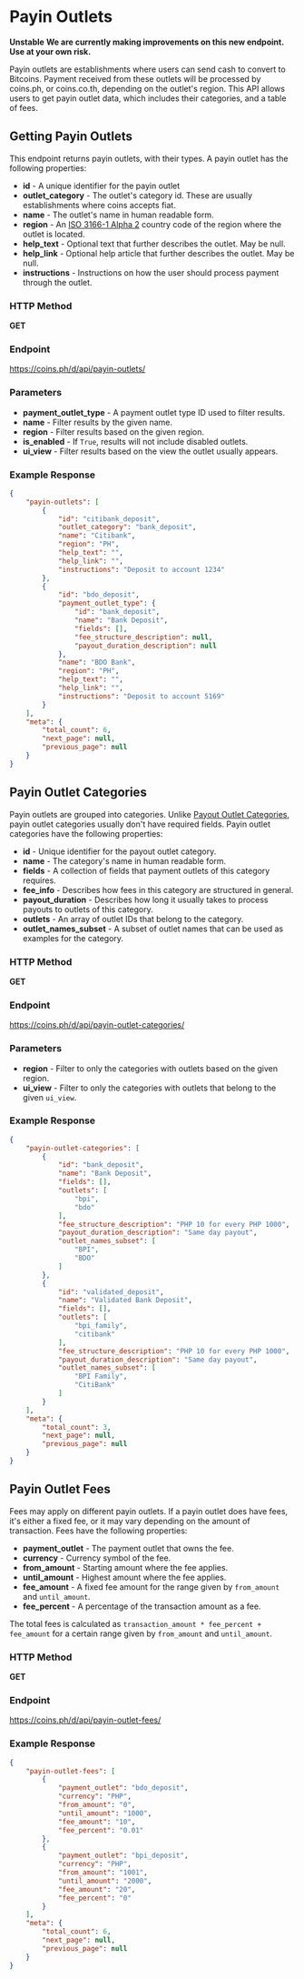 # Payin Outlets

**Unstable**
**We are currently making improvements on this new endpoint. Use at your own risk.**

Payin outlets are establishments where users can send cash to convert to
Bitcoins. Payment received from these outlets will be processed by coins.ph,
or coins.co.th, depending on the outlet's region. This API allows users to get
payin outlet data, which includes their categories, and a table of fees.

## Getting Payin Outlets

This endpoint returns payin outlets, with their types. A payin outlet has the
following properties:

* **id** - A unique identifier for the payin outlet
* **outlet_category** - The outlet's category id. These are usually establishments where coins accepts fiat.
* **name** - The outlet's name in human readable form.
* **region** - An [ISO 3166-1 Alpha 2](http://en.wikipedia.org/wiki/ISO_3166-1_alpha-2) country code of the region where the outlet is located.
* **help_text** - Optional text that further describes the outlet. May be null.
* **help_link** - Optional help article that further describes the outlet. May be null.
* **instructions** - Instructions on how the user should process payment through the outlet.

### HTTP Method

**GET**

### Endpoint

https://coins.ph/d/api/payin-outlets/

### Parameters

* **payment_outlet_type** - A payment outlet type ID used to filter results.
* **name** - Filter results by the given name.
* **region** - Filter results based on the given region.
* **is_enabled** - If `True`, results will not include disabled outlets.
* **ui_view** - Filter results based on the view the outlet usually appears.

### Example Response

```json
{
    "payin-outlets": [
        {
            "id": "citibank_deposit",
            "outlet_category": "bank_deposit",
            "name": "Citibank",
            "region": "PH",
            "help_text": "",
            "help_link": "",
            "instructions": "Deposit to account 1234"
        },
        {
            "id": "bdo_deposit",
            "payment_outlet_type": {
                "id": "bank_deposit",
                "name": "Bank Deposit",
                "fields": [],
                "fee_structure_description": null,
                "payout_duration_description": null
            },
            "name": "BDO Bank",
            "region": "PH",
            "help_text": "",
            "help_link": "",
            "instructions": "Deposit to account 5169"
        }
    ],
    "meta": {
        "total_count": 6,
        "next_page": null,
        "previous_page": null
    }
}
```

## Payin Outlet Categories

Payin outlets are grouped into categories. Unlike
[Payout Outlet Categories](payout-outlets-api.md), payin outlet categories
usually don't have required fields. Payin outlet categories have the following
properties:

* **id** - Unique identifier for the payout outlet category.
* **name** - The category's name in human readable form.
* **fields** - A collection of fields that payment outlets of this category requires.
* **fee_info** - Describes how fees in this category are structured in general.
* **payout_duration** - Describes how long it usually takes to process payouts to outlets of this category.
* **outlets** - An array of outlet IDs that belong to the category.
* **outlet_names_subset** - A subset of outlet names that can be used as examples for the category.

### HTTP Method

**GET**

### Endpoint

https://coins.ph/d/api/payin-outlet-categories/

### Parameters

* **region** - Filter to only the categories with outlets based on the given region.
* **ui_view** - Filter to only the categories with outlets that belong to the given `ui_view`.

### Example Response

```json
{
    "payin-outlet-categories": [
        {
            "id": "bank_deposit",
            "name": "Bank Deposit",
            "fields": [],
            "outlets": [
                "bpi",
                "bdo"
            ],
            "fee_structure_description": "PHP 10 for every PHP 1000",
            "payout_duration_description": "Same day payout",
            "outlet_names_subset": [
                "BPI",
                "BDO"
            ]
        },
        {
            "id": "validated_deposit",
            "name": "Validated Bank Deposit",
            "fields": [],
            "outlets": [
                "bpi_family",
                "citibank"
            ],
            "fee_structure_description": "PHP 10 for every PHP 1000",
            "payout_duration_description": "Same day payout",
            "outlet_names_subset": [
                "BPI Family",
                "CitiBank"
            ]
        }
    ],
    "meta": {
        "total_count": 3,
        "next_page": null,
        "previous_page": null
    }
}
```

## Payin Outlet Fees

Fees may apply on different payin outlets. If a payin outlet does have fees,
it's either a fixed fee, or it may vary depending on the amount of transaction.
Fees have the following properties:

* **payment_outlet** - The payment outlet that owns the fee.
* **currency** - Currency symbol of the fee.
* **from_amount** - Starting amount where the fee applies.
* **until_amount** - Highest amount where the fee applies.
* **fee_amount** - A fixed fee amount for the range given by `from_amount` and `until_amount`.
* **fee_percent** - A percentage of the transaction amount as a fee.

The total fees is calculated as `transaction_amount * fee_percent + fee_amount`
for a certain range given by `from_amount` and `until_amount`.

### HTTP Method

**GET**

### Endpoint

https://coins.ph/d/api/payin-outlet-fees/

### Example Response

```json
{
    "payin-outlet-fees": [
        {
            "payment_outlet": "bdo_deposit",
            "currency": "PHP",
            "from_amount": "0",
            "until_amount": "1000",
            "fee_amount": "10",
            "fee_percent": "0.01"
        },
        {
            "payment_outlet": "bpi_deposit",
            "currency": "PHP",
            "from_amount": "1001",
            "until_amount": "2000",
            "fee_amount": "20",
            "fee_percent": "0"
        }
    ],
    "meta": {
        "total_count": 6,
        "next_page": null,
        "previous_page": null
    }
}
```
